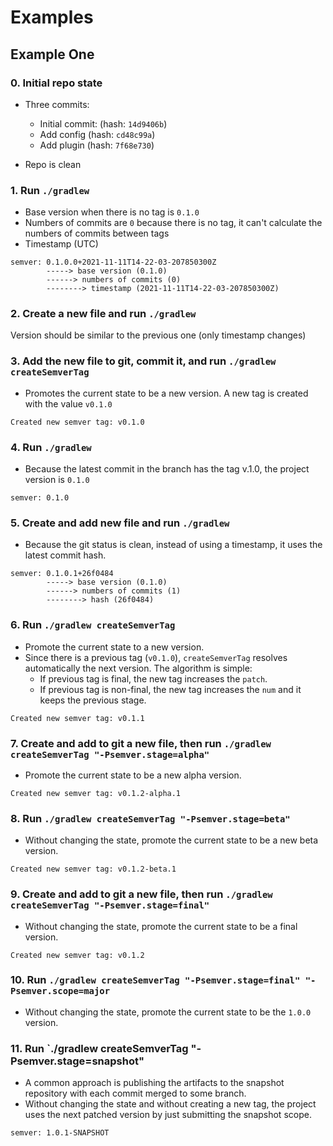 # Examples

## Example One

### 0. Initial repo state

- Three commits:
    - Initial commit: (hash: `14d9406b`)
    - Add config (hash: `cd48c99a`)
    - Add plugin (hash: `7f68e730`)

- Repo is clean

### 1. Run `./gradlew`

- Base version when there is no tag is `0.1.0`
- Numbers of commits are `0` because there is no tag, it can't calculate the numbers of commits
  between tags
- Timestamp (UTC)

```text
semver: 0.1.0.0+2021-11-11T14-22-03-207850300Z
        -----> base version (0.1.0)
        ------> numbers of commits (0)
        --------> timestamp (2021-11-11T14-22-03-207850300Z)
```

### 2. Create a new file and run `./gradlew`

Version should be similar to the previous one (only timestamp changes)

### 3. Add the new file to git, commit it, and run `./gradlew createSemverTag`

- Promotes the current state to be a new version. A new tag is created with the value `v0.1.0`

```text
Created new semver tag: v0.1.0
```

### 4. Run `./gradlew`

- Because the latest commit in the branch has the tag v.1.0, the project version is `0.1.0`

```text
semver: 0.1.0
```

### 5. Create and add new file and run `./gradlew`

- Because the git status is clean, instead of using a timestamp, it uses the latest commit hash.

```text
semver: 0.1.0.1+26f0484
        -----> base version (0.1.0)
        ------> numbers of commits (1)
        --------> hash (26f0484)
```

### 6. Run `./gradlew createSemverTag`

- Promote the current state to a new version.
- Since there is a previous tag (`v0.1.0`), `createSemverTag` resolves automatically the next
  version. The algorithm is simple:
    - If previous tag is final, the new tag increases the `patch`.
    - If previous tag is non-final, the new tag increases the `num` and it keeps the previous stage.

```text
Created new semver tag: v0.1.1
```

### 7. Create and add to git a new file, then run `./gradlew createSemverTag "-Psemver.stage=alpha"`

- Promote the current state to be a new alpha version.

```text
Created new semver tag: v0.1.2-alpha.1
```

### 8. Run `./gradlew createSemverTag "-Psemver.stage=beta"`

- Without changing the state, promote the current state to be a new beta version.

```text
Created new semver tag: v0.1.2-beta.1
```

### 9. Create and add to git a new file, then run `./gradlew createSemverTag "-Psemver.stage=final"`

- Without changing the state, promote the current state to be a final version.

```text
Created new semver tag: v0.1.2
```

### 10. Run `./gradlew createSemverTag "-Psemver.stage=final" "-Psemver.scope=major`

- Without changing the state, promote the current state to be the `1.0.0` version.

### 11. Run `./gradlew createSemverTag "-Psemver.stage=snapshot"

- A common approach is publishing the artifacts to the snapshot repository with each commit merged
  to some branch.
- Without changing the state and without creating a new tag, the project uses the next patched
  version by just submitting the snapshot scope.

```text
semver: 1.0.1-SNAPSHOT
```

